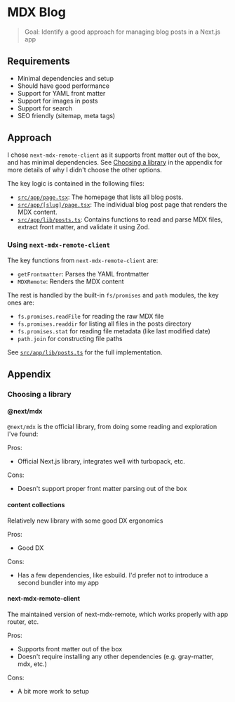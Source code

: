 # MDX Blog

> Goal: Identify a good approach for managing blog posts in a Next.js app

## Requirements
- Minimal dependencies and setup
- Should have good performance
- Support for YAML front matter
- Support for images in posts
- Support for search
- SEO friendly (sitemap, meta tags)

## Approach

I chose `next-mdx-remote-client` as it supports front matter out of the box, and has minimal dependencies. See [Choosing a library](#choosing-a-library) in the appendix for more details of why I didn't choose the other options.

The key logic is contained in the following files:

- [`src/app/page.tsx`](./src/app/page.tsx): The homepage that lists all blog posts.
- [`src/app/[slug]/page.tsx`](./src/app/[slug]/page.tsx): The individual blog post page that renders the MDX content.
- [`src/app/lib/posts.ts`](./src/app/lib/posts.ts): Contains functions to read and parse MDX files, extract front matter, and validate it using Zod.

### Using `next-mdx-remote-client`

The key functions from `next-mdx-remote-client` are:

- `getFrontmatter`: Parses the YAML frontmatter
- `MDXRemote`: Renders the MDX content

The rest is handled by the built-in `fs/promises` and `path` modules, the key ones are:

- `fs.promises.readFile` for reading the raw MDX file
- `fs.promises.readdir` for listing all files in the posts directory
- `fs.promises.stat` for reading file metadata (like last modified date)
- `path.join` for constructing file paths

See [`src/app/lib/posts.ts`](./src/app/lib/posts.ts) for the full implementation.

## Appendix

### Choosing a library

#### @next/mdx

`@next/mdx` is the official library, from doing some reading and exploration I've found:

Pros:
- Official Next.js library, integrates well with turbopack, etc.

Cons: 
- Doesn't support proper front matter parsing out of the box

#### content collections

Relatively new library with some good DX ergonomics

Pros:
- Good DX

Cons:
- Has a few dependencies, like esbuild. I'd prefer not to introduce a second bundler into my app

#### next-mdx-remote-client

The maintained version of next-mdx-remote, which works properly with app router, etc.

Pros:
- Supports front matter out of the box
- Doesn't require installing any other dependencies (e.g. gray-matter, mdx, etc.)

Cons: 
- A bit more work to setup